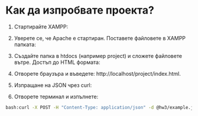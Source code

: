 # Как да изпробвате проекта?
1. Стартирайте XAMPP:

2. Уверете се, че Apache е стартиран.
Поставете файловете в XAMPP папката:

3. Създайте папка в htdocs (например project) и сложете файловете вътре.
Достъп до HTML формата:

4. Отворете браузъра и въведете: http://localhost/project/index.html.

5. Изпращане на JSON чрез curl:

6. Отворете терминал и изпълнете:
```bash
bash:curl -X POST -H "Content-Type: application/json" -d @hw3/example.json http://localhost/demo/hw3/validate.php
```